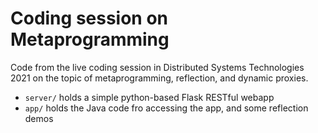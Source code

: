 Coding session on Metaprogramming
=================================

Code from the live coding session in Distributed Systems Technologies 2021 on the topic of
metaprogramming, reflection, and dynamic proxies.

* `server/` holds a simple python-based Flask RESTful webapp
* `app/` holds the Java code fro accessing the app, and some reflection demos

